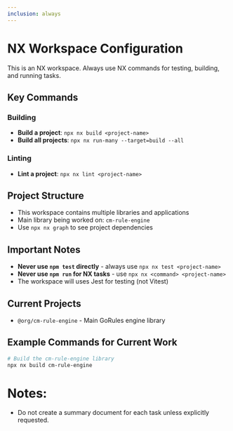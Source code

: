 ```yaml
---
inclusion: always
---
```


# NX Workspace Configuration

This is an NX workspace. Always use NX commands for testing, building, and running tasks.

## Key Commands

### Building

- **Build a project**: `npx nx build <project-name>`
- **Build all projects**: `npx nx run-many --target=build --all`

### Linting

- **Lint a project**: `npx nx lint <project-name>`

## Project Structure

- This workspace contains multiple libraries and applications
- Main library being worked on: `cm-rule-engine`
- Use `npx nx graph` to see project dependencies

## Important Notes

- **Never use `npm test` directly** - always use `npx nx test <project-name>`
- **Never use `npm run` for NX tasks** - use `npx nx <command> <project-name>`
- The workspace will uses Jest for testing (not Vitest)

## Current Projects

- `@org/cm-rule-engine` - Main GoRules engine library

## Example Commands for Current Work

```bash
# Build the cm-rule-engine library
npx nx build cm-rule-engine
```

# Notes:

- Do not create a summary document for each task unless explicitly requested.